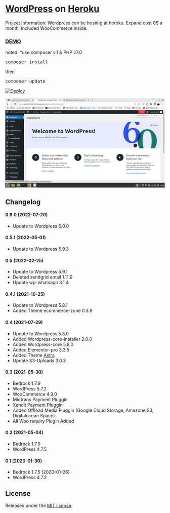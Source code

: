 # [WordPress](https://wordpress.org/) on [Heroku](http://heroku.com)

Project Information:
Wordpress can be hosting at heroku. Expand cost 0$ a month, included WooCommerce inside.

### [DEMO](https://as-syariahbordir.herokuapp.com/)

noted: *use composer v.1 & PHP v7.0
<pre>
composer install
</pre>
then
<pre>
composer update
</pre>

[![Deploy](https://www.herokucdn.com/deploy/button.png)](https://heroku.com/deploy?template=https://github.com/as-syariahbordir/wordpress-heroku)

<img src="/web/app/uploads/wp-v6.png" width="550" style="margin:auto"/>

## Changelog

#### 0.6.0 (2022-07-20)
* Update to Wordpress 6.0.0

#### 0.5.1 (2022-05-01)
* Update to Wordpress 5.9.3

#### 0.5 (2022-02-25)
* Update to Wordpress 5.9.1
* Deleted sendgrid email 1.11.9
* Update wp-whatsapp 3.1.4


#### 0.4.1 (2021-10-25)
* Update to Wordpress 5.8.1
* Added Theme ecommerce-zone 0.3.9

#### 0.4 (2021-07-29)
* Update to Wordpress 5.8.0
* Added Wordpress-core-installer 2.0.0
* Added Wordpress-core 5.8.0
* Added Elementor-pro 3.3.5
* Added Theme [Astra](https://wpastra.com/)
* Update S3-Uploads 3.0.3

#### 0.3 (2021-05-30)
* Bedrock 1.7.9
* WordPress 5.7.2
* WooCommerce 4.9.0
* Midtrans Payment Pluggin
* Xendit Payment Pluggin
* Added Offload Media Pluggin (Google Cloud Storage, Amazone S3, Digitalocean Space)
* All Woo requiry Plugin Added

#### 0.2 (2021-05-04)
* Bedrock 1.7.9
* WordPress 4.7.5

#### 0.1 (2020-01-30)
* Bedrock 1.7.5 (2020-01-26)
* WordPress 4.7.2

## License

Released under the [MIT license](./LICENSE).
